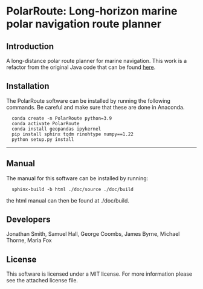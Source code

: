 # PolarRoute: Long-horizon marine polar navigation route planner  

## Introduction
A long-distance polar route planner for marine navigation. This work is a refactor from the original Java code that can be found [here](https://github.com/foxm1/RoutePlanner). 


## Installation
The PolarRoute software can be installed by running the following commands. Be careful and make sure that these are done in Anaconda.
```
  conda create -n PolarRoute python=3.9
  conda activate PolarRoute
  conda install geopandas ipykernel
  pip install sphinx tqdm rinohtype numpy==1.22
  python setup.py install
```
---

## Manual
The manual for this software can be installed by running:
```
  sphinx-build -b html ./doc/source ./doc/build
```
the html manual can then be found at ./doc/build.

## Developers
Jonathan Smith, Samuel Hall, George Coombs, James Byrne,  Michael Thorne, Maria Fox

## License
This software is licensed under a MIT license. For more information please see the attached license file.